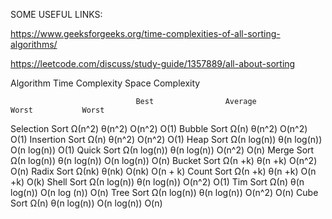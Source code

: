 SOME USEFUL LINKS:

https://www.geeksforgeeks.org/time-complexities-of-all-sorting-algorithms/

https://leetcode.com/discuss/study-guide/1357889/all-about-sorting

Algorithm	                    Time Complexity	                                    Space Complexity

 	                            Best	            Average	          Worst	          Worst
                              
Selection Sort	              Ω(n^2)	          θ(n^2)	          O(n^2)	        O(1)
Bubble Sort	                  Ω(n)	            θ(n^2)          	O(n^2)	        O(1)
Insertion Sort	              Ω(n)	            θ(n^2)	          O(n^2)	        O(1)
Heap Sort	                    Ω(n log(n))	      θ(n log(n))	      O(n log(n))	    O(1)
Quick Sort	                  Ω(n log(n))	      θ(n log(n))     	O(n^2)	        O(n)
Merge Sort	                  Ω(n log(n))	      θ(n log(n))	      O(n log(n))	    O(n)
Bucket Sort	                  Ω(n +k)	          θ(n +k)	          O(n^2)	        O(n)
Radix Sort	                  Ω(nk)	            θ(nk)	            O(nk)         	O(n + k)
Count Sort	                  Ω(n +k)         	θ(n +k)	          O(n +k)       	O(k)
Shell Sort	                  Ω(n log(n))	      θ(n log(n))	      O(n^2)	        O(1)
Tim Sort	                    Ω(n)	            θ(n log(n))     	O(n log (n))	  O(n)
Tree Sort	                    Ω(n log(n))	      θ(n log(n))	      O(n^2)	        O(n)
Cube Sort	                    Ω(n)	            θ(n log(n))     	O(n log(n))	    O(n)
